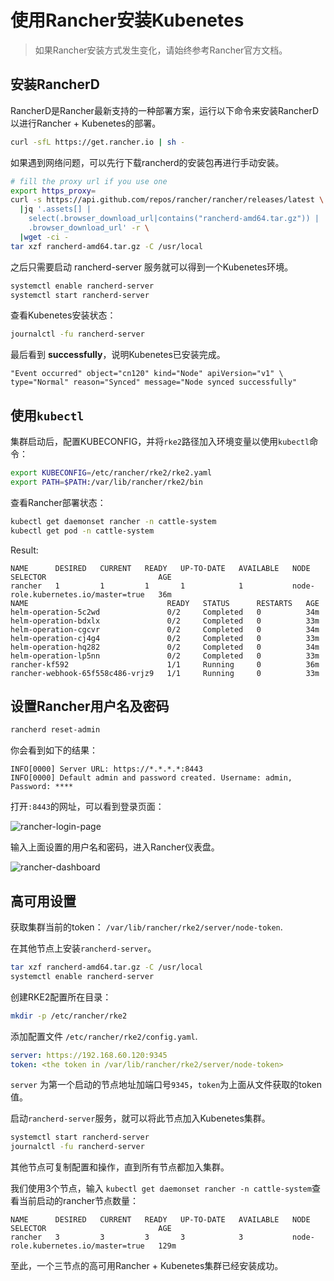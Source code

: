 # 使用Rancher安装Kubenetes

> 如果Rancher安装方式发生变化，请始终参考Rancher官方文档。

## 安装RancherD

RancherD是Rancher最新支持的一种部署方案，运行以下命令来安装RancherD以进行Rancher + Kubenetes的部署。

```sh
curl -sfL https://get.rancher.io | sh -
```

如果遇到网络问题，可以先行下载rancherd的安装包再进行手动安装。

```sh
# fill the proxy url if you use one
export https_proxy=
curl -s https://api.github.com/repos/rancher/rancher/releases/latest \
  |jq '.assets[] |
    select(.browser_download_url|contains("rancherd-amd64.tar.gz")) |
    .browser_download_url' -r \
  |wget -ci -
tar xzf rancherd-amd64.tar.gz -C /usr/local
```

之后只需要启动 rancherd-server 服务就可以得到一个Kubenetes环境。

```sh
systemctl enable rancherd-server
systemctl start rancherd-server
```

查看Kubenetes安装状态：

```sh
journalctl -fu rancherd-server
```

最后看到 **successfully**，说明Kubenetes已安装完成。

```log
"Event occurred" object="cn120" kind="Node" apiVersion="v1" \ 
type="Normal" reason="Synced" message="Node synced successfully"
```

## 使用`kubectl`

集群启动后，配置KUBECONFIG，并将`rke2`路径加入环境变量以使用`kubectl`命令：

```sh
export KUBECONFIG=/etc/rancher/rke2/rke2.yaml
export PATH=$PATH:/var/lib/rancher/rke2/bin
```

查看Rancher部署状态：

```sh
kubectl get daemonset rancher -n cattle-system
kubectl get pod -n cattle-system
```

Result:

```text
NAME      DESIRED   CURRENT   READY   UP-TO-DATE   AVAILABLE   NODE SELECTOR                         AGE
rancher   1         1         1       1            1           node-role.kubernetes.io/master=true   36m
NAME                               READY   STATUS      RESTARTS   AGE
helm-operation-5c2wd               0/2     Completed   0          34m
helm-operation-bdxlx               0/2     Completed   0          33m
helm-operation-cgcvr               0/2     Completed   0          34m
helm-operation-cj4g4               0/2     Completed   0          33m
helm-operation-hq282               0/2     Completed   0          34m
helm-operation-lp5nn               0/2     Completed   0          33m
rancher-kf592                      1/1     Running     0          36m
rancher-webhook-65f558c486-vrjz9   1/1     Running     0          33m
```

## 设置Rancher用户名及密码

```sh
rancherd reset-admin
```

你会看到如下的结果：

```text
INFO[0000] Server URL: https://*.*.*.*:8443      
INFO[0000] Default admin and password created. Username: admin, Password: ****
```

打开`:8443`的网址，可以看到登录页面：

![rancher-login-page](assets/rancher-login-page.png)

输入上面设置的用户名和密码，进入Rancher仪表盘。

![rancher-dashboard](assets/rancher-dashboard.png)

## 高可用设置

获取集群当前的token： `/var/lib/rancher/rke2/server/node-token`.

在其他节点上安装`rancherd-server`。

```sh
tar xzf rancherd-amd64.tar.gz -C /usr/local
systemctl enable rancherd-server
```

创建RKE2配置所在目录：

```sh
mkdir -p /etc/rancher/rke2
```

添加配置文件 `/etc/rancher/rke2/config.yaml`.

```yaml
server: https://192.168.60.120:9345
token: <the token in /var/lib/rancher/rke2/server/node-token>
```

`server` 为第一个启动的节点地址加端口号`9345`，`token`为上面从文件获取的token值。

启动`rancherd-server`服务，就可以将此节点加入Kubenetes集群。

```sh
systemctl start rancherd-server
journalctl -fu rancherd-server
```

其他节点可复制配置和操作，直到所有节点都加入集群。

我们使用3个节点，输入 `kubectl get daemonset rancher -n cattle-system`查看当前启动的rancher节点数量：

```text
NAME      DESIRED   CURRENT   READY   UP-TO-DATE   AVAILABLE   NODE SELECTOR                         AGE
rancher   3         3         3       3            3           node-role.kubernetes.io/master=true   129m
```

至此，一个三节点的高可用Rancher + Kubenetes集群已经安装成功。
